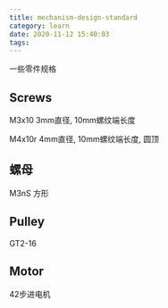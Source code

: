 ```yaml
---
title: mechanism-design-standard
category: learn
date: 2020-11-12 15:40:03
tags:
---
```


一些零件规格

<!-- more -->

## Screws

M3x10 3mm直径, 10mm螺纹端长度

M4x10r 4mm直径, 10mm螺纹端长度, 圆顶

## 螺母

M3nS 方形

## Pulley

GT2-16

## Motor

42步进电机